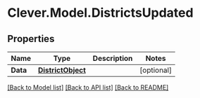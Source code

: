 # Clever.Model.DistrictsUpdated
## Properties

Name | Type | Description | Notes
------------ | ------------- | ------------- | -------------
**Data** | [**DistrictObject**](DistrictObject.md) |  | [optional] 

[[Back to Model list]](../README.md#documentation-for-models) [[Back to API list]](../README.md#documentation-for-api-endpoints) [[Back to README]](../README.md)

